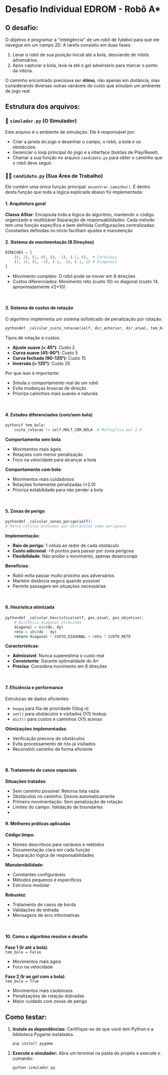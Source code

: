 # Desafio Individual EDROM - Robô A*


## O desafio:

O objetivo é programar a "inteligência" de um robô de futebol para que ele navegue em um campo 2D. 
A tarefa consistiu em duas fases:
1.  Levar o robô de sua posição inicial até a bola, desviando de robôs adversários.
2.  Após capturar a bola, levá-la até o gol adversário para marcar o ponto da vitória.

O caminho encontrado precisava ser **ótimo**, não apenas em distância, mas considerando diversas outras variáveis de custo que simulam um ambiente de jogo real.

## Estrutura dos arquivos:

### 📄 `simulador.py` (O Simulador)

Este arquivo é o ambiente de simulação. Ele é responsável por:
-   Criar a janela do jogo e desenhar o campo, o robô, a bola e os obstáculos.
-   Gerenciar o loop principal do jogo e a interface (botões de Play/Reset).
-   Chamar a sua função no arquivo `candidato.py` para obter o caminho que o robô deve seguir.

### 👨‍💻 `candidato.py` (Sua Área de Trabalho)

Ele contém uma única função principal: `encontrar_caminho()`. É dentro desta função que toda a lógica explicada abaixo foi implementada:

#### 1. Arquitetura geral

**Classe AStar**: Encapsula toda a lógica do algoritmo, mantendo o código organizado e reutilizável
Separação de responsabilidades: Cada método tem uma função específica e bem definida
Configurações centralizadas: Constantes definidas no início facilitam ajustes e manutenção
<br>

#### 2. Sistema de movimentação (8 Direções)
```python
DIRECOES = [
    (0, 1), (1, 0), (0, -1), (-1, 0),  # Cardinais
    (1, 1), (1, -1), (-1, -1), (-1, 1) # Diagonais
]
```

-   Movimento completo: O robô pode se mover em 8 direções
-   Custos diferenciados: Movimento reto (custo 10) vs diagonal (custo 14, aproximadamente √2×10)
<br>

#### 3. Sistema de custos de rotação
O algoritmo implementa um sistema sofisticado de penalização por rotação:

```python
pythondef _calcular_custo_rotacao(self, dir_anterior, dir_atual, tem_bola):
```

Tipos de rotação e custos:<br>
-   **Ajuste suave (< 45°)**: Custo 2
-   **Curva suave (45-90°)**: Custo 5
-   **Curva fechada (90-135°)**: Custo 15
-   **Inversão (> 135°)**: Custo 25

Por que isso é importante:<br>
-   Simula o comportamento real de um robô
-   Evita mudanças bruscas de direção
-   Prioriza caminhos mais suaves e naturais
<br>

#### 4. Estados diferenciados (com/sem bola)
```python
pythonif tem_bola:
    custo_rotacao *= self.MULT_COM_BOLA  # Multiplica por 2.0
```
   
**Comportamento sem bola**:<br>
-   Movimentos mais ágeis
-   Rotações com menor penalização
-   Foco na velocidade para alcançar a bola

**Comportamento com bola**:<br>
-   Movimentos mais cuidadosos
-   Rotações fortemente penalizadas (×2.0)
-   Prioriza estabilidade para não perder a bola
<br>

#### 5. Zonas de perigo
```python
pythondef _calcular_zonas_perigo(self):
# Marca células próximas aos obstáculos como perigosas
```
    
**Implementação:**
-   **Raio de perigo**: 1 célula ao redor de cada obstáculo
-   **Custo adicional**: +8 pontos para passar por zona perigosa
-   **Flexibilidade**: Não proíbe o movimento, apenas desencoraja

**Benefícios**:
-   Robô evita passar muito próximo aos adversários
-   Mantém distância segura quando possível
-   Permite passagem em situações necessárias
<br>

#### 6. Heurística otimizada
```python
pythondef _calcular_heuristica(self, pos_atual, pos_objetivo):
    # Distância diagonal otimizada
    diagonal = min(dx, dy)
    reto = abs(dx - dy)
    return diagonal * CUSTO_DIAGONAL + reto * CUSTO_RETO
```

**Características**:<br>
-   **Admissível**: Nunca superestima o custo real
-   **Consistente**: Garante optimalidade do A*
-   **Precisa**: Considera movimento em 8 direções
<br>

#### 7. Eficiência e performance
Estruturas de dados eficientes:
-   ```heapq``` para fila de prioridade O(log n)
-   ```set()``` para obstáculos e visitados O(1) lookup
-   ```dict()``` para custos e caminhos O(1) acesso

**Otimizações implementadas**:
-   Verificação precoce de obstáculos
-   Evita processamento de nós já visitados
-   Reconstrói caminho de forma eficiente
<br>

#### 8. Tratamento de casos especiais
**Situações tratadas**:<br>
-   Sem caminho possível: Retorna lista vazia
-   Obstáculos no caminho: Desvia automaticamente
-   Primeira movimentação: Sem penalização de rotação
-   Limites do campo: Validação de boundaries
-   <br>

#### 9. Melhores práticas aplicadas
**Código limpo**:
-   Nomes descritivos para variáveis e métodos
-   Documentação clara em cada função
-   Separação lógica de responsabilidades

**Manutenibilidade**:
-   Constantes configuráveis
-   Métodos pequenos e específicos
-   Estrutura modular

**Robustez**:
-   Tratamento de casos de borda
-   Validações de entrada
-   Mensagens de erro informativas
  <br>

#### 10. Como o algoritmo resolve o desafio

**Fase 1 (Ir até a bola)**:<br>
```tem_bola = False```
-   Movimentos mais ágeis
-   Foco na velocidade


**Fase 2 (Ir ao gol com a bola)**:<br>
```tem_bola = True```
-   Movimentos mais cautelosos
-   Penalizações de rotação dobradas
-   Maior cuidado com zonas de perigo


## Como testar:

1.  **Instale as dependências:** Certifique-se de que você tem Python e a biblioteca Pygame instalados.
    ```bash
    pip install pygame
    ```
2.  **Execute o simulador:** Abra um terminal na pasta do projeto e execute o comando:
    ```bash
    python simulador.py
    ```

